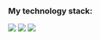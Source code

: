 ### My technology stack:

<img src="https://img.shields.io/badge/HTML-fdf4e3?style=for-the-badge&logo=HTML5&logoColor=#A52A2A"> <img src="https://img.shields.io/badge/CSS-1E90FF?style=for-the-badge&logo=CSS3&logoColor=F0E68C"> <img src="https://img.shields.io/badge/Figma-1E90FF?style=for-the-badge&logo=Figma&logoColor=8c3ead">

